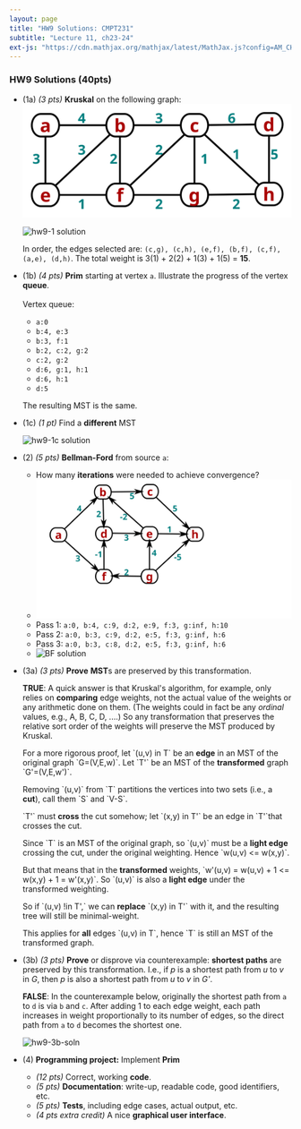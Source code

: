 ```yaml
---
layout: page
title: "HW9 Solutions: CMPT231"
subtitle: "Lecture 11, ch23-24"
ext-js: "https://cdn.mathjax.org/mathjax/latest/MathJax.js?config=AM_CHTML"
---
```


### HW9 Solutions (40pts)
+ (1a) *(3 pts)* **Kruskal** on the following graph: <br/> 
  ![MST](/img/hw9-1.svg)

  ![hw9-1 solution](img/hw9-1-soln.svg)

  In order, the edges selected are:
  `(c,g), (c,h), (e,f), (b,f), (c,f), (a,e), (d,h)`.
  The total weight is 3(1) + 2(2) + 1(3) + 1(5) = **15**.

+ (1b) *(4 pts)* **Prim** starting at vertex `a`.
    Illustrate the progress of the vertex **queue**.
  <br/><br/>
  Vertex queue:
  + `a:0`
  + `b:4, e:3`
  + `b:3, f:1`
  + `b:2, c:2, g:2`
  + `c:2, g:2`
  + `d:6, g:1, h:1`
  + `d:6, h:1`
  + `d:5`

  The resulting MST is the same.

+ (1c) *(1 pt)* Find a **different** MST

  ![hw9-1c solution](img/hw9-1c-soln.svg)

+ (2) *(5 pts)* **Bellman-Ford** from source `a`:
  + How many **iterations** were needed to achieve convergence? 
  + ![BF](img/hw9-2.svg)
  + Pass 1: `a:0, b:4, c:9, d:2, e:9, f:3, g:inf, h:10`
  + Pass 2: `a:0, b:3, c:9, d:2, e:5, f:3, g:inf, h:6`
  + Pass 3: `a:0, b:3, c:8, d:2, e:5, f:3, g:inf, h:6`
  + ![BF solution](img/hw9-2-soln.svg)

+ (3a) *(3 pts)* **Prove** **MST**s are preserved by this transformation.

  **TRUE**:
  A quick answer is that Kruskal's algorithm, for example, only relies on 
  **comparing** edge weights, not the actual value of the weights or any
  arithmetic done on them.  (The weights could in fact be any *ordinal* values,
  e.g., A, B, C, D, ....)  So any transformation that preserves the relative
  sort order of the weights will preserve the MST produced by Kruskal.

  For a more rigorous proof, let \`(u,v) in T\` be an **edge** in an MST of
  the original graph \`G=(V,E,w)\`.
  Let \`T'\` be an MST of the **transformed** graph \`G'=(V,E,w')\`.

  Removing \`(u,v)\` from \`T\` partitions the vertices into two sets
  (i.e., a **cut**), call them \`S\` and \`V-S\`.

  \`T'\` must **cross** the cut somehow; let \`(x,y) in T'\` be
  an edge in \`T'\`that crosses the cut.

  Since \`T\` is an MST of the original graph, so \`(u,v)\` must be a
  **light edge** crossing the cut, under the original weighting.
  Hence \`w(u,v) <= w(x,y)\`.

  But that means that in the **transformed** weights,
  \`w'(u,v) = w(u,v) + 1 <= w(x,y) + 1 = w'(x,y)\`.
  So \`(u,v)\` is also a **light edge** under the transformed weighting.

  So if \`(u,v) !in T',\` we can **replace** \`(x,y) in T'\` with it,
  and the resulting tree will still be minimal-weight.

  This applies for **all** edges \`(u,v) in T\`, hence \`T\` is
  still an MST of the transformed graph.

+ (3b) *(3 pts)* **Prove** or disprove via counterexample:
  **shortest paths** are preserved by this transformation.
  I.e., if *p* is a shortest path from *u* to *v* in *G*,
  then *p* is also a shortest path from *u* to *v* in *G'*.

  **FALSE**: In the counterexample below, originally the shortest
  path from `a` to `d` is via `b` and `c`.  After adding 1 to
  each edge weight, each path increases in weight proportionally to
  its number of edges, so the direct path from `a` to `d`
  becomes the shortest one.

  ![hw9-3b-soln](img/hw9-3b-soln.svg)

+ (4) **Programming project:** Implement **Prim**
  + *(12 pts)* Correct, working **code**.
  + *(5 pts)* **Documentation**: write-up, readable code, good identifiers, etc.
  + *(5 pts)* **Tests**, including edge cases, actual output, etc.
  + *(4 pts extra credit)* A nice **graphical user interface**.
